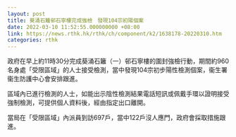 ```yaml
---
layout: post
title: 葵涌石籬邨石寧樓完成強檢　發現104宗初陽個案
date: 2022-03-10 11:52:55.000000000 +08:00
link: https://news.rthk.hk/rthk/ch/component/k2/1638178-20220310.htm
categories: rthk
---
```


政府在早上約11時30分完成葵涌石籬（一）邨石寧樓的圍封強檢行動，期間約960名身處「受限區域」的人士接受檢測，當中發現104宗初步陽性檢測個案，衞生署衞生防護中心會安排跟進。

區域內已進行檢測的人士，如能出示陰性檢測結果電話短訊或佩戴手環以證明接受強制檢測，可提供個人資料後，經由指定出口離開。

當局在「受限區域」內派員到訪697戶，當中122戶沒人應門，政府會採取措施跟進。
